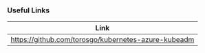 

### Useful Links

| Link    |
| -------- |
| https://github.com/torosgo/kubernetes-azure-kubeadm  |
